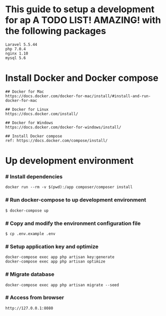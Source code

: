 # This guide to setup a development for ap A TODO LIST! AMAZING! with the following packages

```
Laravel 5.5.44
php 7.0.4
nginx 1.10
mysql 5.6
```

# Install Docker and Docker compose
```
## Docker for Mac
https://docs.docker.com/docker-for-mac/install/#install-and-run-docker-for-mac

## Docker for Linux
https://docs.docker.com/install/

## Docker for Windows
https://docs.docker.com/docker-for-windows/install/

## Install Docker compose
ref: https://docs.docker.com/compose/install/
```
# Up development environment

### # Install dependencies
```
docker run --rm -v $(pwd):/app composer/composer install
```

### # Run docker-compose to up development environment
```
$ docker-compose up
```

### # Copy and modify the environment configuration file
```
$ cp .env.example .env
```

### # Setup application key and optimize
```
docker-compose exec app php artisan key:generate
docker-compose exec app php artisan optimize
```

### # Migrate database
```
docker-compose exec app php artisan migrate --seed
```

### # Access from browser
```
http://127.0.0.1:8080
```
